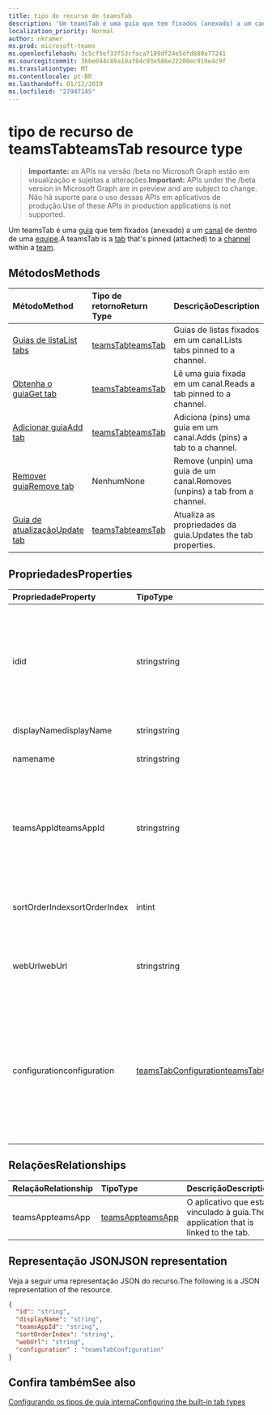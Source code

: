 ```yaml
---
title: tipo de recurso de teamsTab
description: 'Um teamsTab é uma guia que tem fixados (anexado) a um canal de uma equipe. '
localization_priority: Normal
author: nkramer
ms.prod: microsoft-teams
ms.openlocfilehash: 3c5cf5ef33f53cfaca7189df24e5dfd880a77241
ms.sourcegitcommit: 36be044c89a19af84c93e586e22200ec919e4c9f
ms.translationtype: MT
ms.contentlocale: pt-BR
ms.lasthandoff: 01/12/2019
ms.locfileid: "27947145"
---
```

# <a name="teamstab-resource-type"></a><span data-ttu-id="27e1f-103">tipo de recurso de teamsTab</span><span class="sxs-lookup"><span data-stu-id="27e1f-103">teamsTab resource type</span></span>

> <span data-ttu-id="27e1f-104">**Importante:** as APIs na versão /beta no Microsoft Graph estão em visualização e sujeitas a alterações.</span><span class="sxs-lookup"><span data-stu-id="27e1f-104">**Important:** APIs under the /beta version in Microsoft Graph are in preview and are subject to change.</span></span> <span data-ttu-id="27e1f-105">Não há suporte para o uso dessas APIs em aplicativos de produção.</span><span class="sxs-lookup"><span data-stu-id="27e1f-105">Use of these APIs in production applications is not supported.</span></span>

<span data-ttu-id="27e1f-106">Um teamsTab é uma [guia](../resources/teamstab.md) que tem fixados (anexado) a um [canal](channel.md) de dentro de uma [equipe](team.md).</span><span class="sxs-lookup"><span data-stu-id="27e1f-106">A teamsTab is a [tab](../resources/teamstab.md) that's pinned (attached) to a [channel](channel.md) within a [team](team.md).</span></span> 

## <a name="methods"></a><span data-ttu-id="27e1f-107">Métodos</span><span class="sxs-lookup"><span data-stu-id="27e1f-107">Methods</span></span>

| <span data-ttu-id="27e1f-108">Método</span><span class="sxs-lookup"><span data-stu-id="27e1f-108">Method</span></span>       | <span data-ttu-id="27e1f-109">Tipo de retorno</span><span class="sxs-lookup"><span data-stu-id="27e1f-109">Return Type</span></span>  |<span data-ttu-id="27e1f-110">Descrição</span><span class="sxs-lookup"><span data-stu-id="27e1f-110">Description</span></span>|
|:---------------|:--------|:----------|
|[<span data-ttu-id="27e1f-111">Guias de lista</span><span class="sxs-lookup"><span data-stu-id="27e1f-111">List tabs</span></span>](../api/teamstab-list.md) | [<span data-ttu-id="27e1f-112">teamsTab</span><span class="sxs-lookup"><span data-stu-id="27e1f-112">teamsTab</span></span>](teamstab.md) | <span data-ttu-id="27e1f-113">Guias de listas fixados em um canal.</span><span class="sxs-lookup"><span data-stu-id="27e1f-113">Lists tabs pinned to a channel.</span></span>|
|[<span data-ttu-id="27e1f-114">Obtenha o guia</span><span class="sxs-lookup"><span data-stu-id="27e1f-114">Get tab</span></span>](../api/teamstab-get.md) | [<span data-ttu-id="27e1f-115">teamsTab</span><span class="sxs-lookup"><span data-stu-id="27e1f-115">teamsTab</span></span>](teamstab.md) | <span data-ttu-id="27e1f-116">Lê uma guia fixada em um canal.</span><span class="sxs-lookup"><span data-stu-id="27e1f-116">Reads a tab pinned to a channel.</span></span>|
|[<span data-ttu-id="27e1f-117">Adicionar guia</span><span class="sxs-lookup"><span data-stu-id="27e1f-117">Add tab</span></span>](../api/teamstab-add.md) | [<span data-ttu-id="27e1f-118">teamsTab</span><span class="sxs-lookup"><span data-stu-id="27e1f-118">teamsTab</span></span>](teamstab.md) | <span data-ttu-id="27e1f-119">Adiciona (pins) uma guia em um canal.</span><span class="sxs-lookup"><span data-stu-id="27e1f-119">Adds (pins) a tab to a channel.</span></span>|
|[<span data-ttu-id="27e1f-120">Remover guia</span><span class="sxs-lookup"><span data-stu-id="27e1f-120">Remove tab</span></span>](../api/teamstab-delete.md) | <span data-ttu-id="27e1f-121">Nenhum</span><span class="sxs-lookup"><span data-stu-id="27e1f-121">None</span></span> | <span data-ttu-id="27e1f-122">Remove (unpin) uma guia de um canal.</span><span class="sxs-lookup"><span data-stu-id="27e1f-122">Removes (unpins) a tab from a channel.</span></span>|
|[<span data-ttu-id="27e1f-123">Guia de atualização</span><span class="sxs-lookup"><span data-stu-id="27e1f-123">Update tab</span></span>](../api/teamstab-update.md) | [<span data-ttu-id="27e1f-124">teamsTab</span><span class="sxs-lookup"><span data-stu-id="27e1f-124">teamsTab</span></span>](teamstab.md) | <span data-ttu-id="27e1f-125">Atualiza as propriedades da guia.</span><span class="sxs-lookup"><span data-stu-id="27e1f-125">Updates the tab properties.</span></span>|


## <a name="properties"></a><span data-ttu-id="27e1f-126">Propriedades</span><span class="sxs-lookup"><span data-stu-id="27e1f-126">Properties</span></span>

|<span data-ttu-id="27e1f-127">Propriedade</span><span class="sxs-lookup"><span data-stu-id="27e1f-127">Property</span></span>|<span data-ttu-id="27e1f-128">Tipo</span><span class="sxs-lookup"><span data-stu-id="27e1f-128">Type</span></span>|<span data-ttu-id="27e1f-129">Descrição</span><span class="sxs-lookup"><span data-stu-id="27e1f-129">Description</span></span>|
|:---------------|:--------|:----------|
|  <span data-ttu-id="27e1f-130">id</span><span class="sxs-lookup"><span data-stu-id="27e1f-130">id</span></span>              |   <span data-ttu-id="27e1f-131">string</span><span class="sxs-lookup"><span data-stu-id="27e1f-131">string</span></span>                  |  <span data-ttu-id="27e1f-132">Identificador que identifica exclusivamente uma instância específica de um canal na guia leitura apenas.</span><span class="sxs-lookup"><span data-stu-id="27e1f-132">Identifier that uniquely identifies a specific instance of a channel tab. Read only.</span></span>     |
|  <span data-ttu-id="27e1f-133">displayName</span><span class="sxs-lookup"><span data-stu-id="27e1f-133">displayName</span></span>            |   <span data-ttu-id="27e1f-134">string</span><span class="sxs-lookup"><span data-stu-id="27e1f-134">string</span></span>                  |  <span data-ttu-id="27e1f-135">Nome da guia.</span><span class="sxs-lookup"><span data-stu-id="27e1f-135">Name of the tab.</span></span>     |
|  <span data-ttu-id="27e1f-136">name</span><span class="sxs-lookup"><span data-stu-id="27e1f-136">name</span></span>            |   <span data-ttu-id="27e1f-137">string</span><span class="sxs-lookup"><span data-stu-id="27e1f-137">string</span></span>                  |  <span data-ttu-id="27e1f-138">(Obsoleto) Nome da guia.</span><span class="sxs-lookup"><span data-stu-id="27e1f-138">(Deprecated) Name of the tab.</span></span>     |
|  <span data-ttu-id="27e1f-139">teamsAppId</span><span class="sxs-lookup"><span data-stu-id="27e1f-139">teamsAppId</span></span>           |   <span data-ttu-id="27e1f-140">string</span><span class="sxs-lookup"><span data-stu-id="27e1f-140">string</span></span>             |  <span data-ttu-id="27e1f-141">Identificador de definição de aplicativo da guia. Este valor não pode ser alterado após a criação da guia.</span><span class="sxs-lookup"><span data-stu-id="27e1f-141">App definition identifier of the tab. This value cannot be changed after tab creation.</span></span>     |
|  <span data-ttu-id="27e1f-142">sortOrderIndex</span><span class="sxs-lookup"><span data-stu-id="27e1f-142">sortOrderIndex</span></span>  |   <span data-ttu-id="27e1f-143">int</span><span class="sxs-lookup"><span data-stu-id="27e1f-143">int</span></span>                     |  <span data-ttu-id="27e1f-144">Índice da ordem usada para classificar as guias.</span><span class="sxs-lookup"><span data-stu-id="27e1f-144">Index of the order used for sorting tabs.</span></span>     |
|  <span data-ttu-id="27e1f-145">webUrl</span><span class="sxs-lookup"><span data-stu-id="27e1f-145">webUrl</span></span>          |   <span data-ttu-id="27e1f-146">string</span><span class="sxs-lookup"><span data-stu-id="27e1f-146">string</span></span>                  |  <span data-ttu-id="27e1f-147">Link profundo url da instância do guia.</span><span class="sxs-lookup"><span data-stu-id="27e1f-147">Deep link url of the tab instance.</span></span> <span data-ttu-id="27e1f-148">Somente leitura.</span><span class="sxs-lookup"><span data-stu-id="27e1f-148">Read only.</span></span>     |
|  <span data-ttu-id="27e1f-149">configuration</span><span class="sxs-lookup"><span data-stu-id="27e1f-149">configuration</span></span>        |   [<span data-ttu-id="27e1f-150">teamsTabConfiguration</span><span class="sxs-lookup"><span data-stu-id="27e1f-150">teamsTabConfiguration</span></span>](teamstabconfiguration.md) |  <span data-ttu-id="27e1f-151">Contêiner de configurações personalizadas aplicadas a uma guia. Na guia é considerada configurado somente depois que essa propriedade for definida.</span><span class="sxs-lookup"><span data-stu-id="27e1f-151">Container for custom settings applied to a tab. The tab is considered configured only once this property is set.</span></span>     |

## <a name="relationships"></a><span data-ttu-id="27e1f-152">Relações</span><span class="sxs-lookup"><span data-stu-id="27e1f-152">Relationships</span></span>

| <span data-ttu-id="27e1f-153">Relação</span><span class="sxs-lookup"><span data-stu-id="27e1f-153">Relationship</span></span> | <span data-ttu-id="27e1f-154">Tipo</span><span class="sxs-lookup"><span data-stu-id="27e1f-154">Type</span></span>   | <span data-ttu-id="27e1f-155">Descrição</span><span class="sxs-lookup"><span data-stu-id="27e1f-155">Description</span></span> |
|:---------------|:--------|:----------|
|<span data-ttu-id="27e1f-156">teamsApp</span><span class="sxs-lookup"><span data-stu-id="27e1f-156">teamsApp</span></span>|[<span data-ttu-id="27e1f-157">teamsApp</span><span class="sxs-lookup"><span data-stu-id="27e1f-157">teamsApp</span></span>](teamsapp.md) | <span data-ttu-id="27e1f-158">O aplicativo que está vinculado à guia.</span><span class="sxs-lookup"><span data-stu-id="27e1f-158">The application that is linked to the tab.</span></span> |

## <a name="json-representation"></a><span data-ttu-id="27e1f-159">Representação JSON</span><span class="sxs-lookup"><span data-stu-id="27e1f-159">JSON representation</span></span>

<span data-ttu-id="27e1f-160">Veja a seguir uma representação JSON do recurso.</span><span class="sxs-lookup"><span data-stu-id="27e1f-160">The following is a JSON representation of the resource.</span></span>


<!-- {
  "blockType": "resource",
  "baseType": "microsoft.graph.entity",
  "@odata.type": "microsoft.graph.teamsTab"
}-->

```json
{  
  "id": "string",
  "displayName": "string",
  "teamsAppId": "string",
  "sortOrderIndex": "string",
  "webUrl": "string",
  "configuration" : "teamsTabConfiguration"
}

```

<!-- uuid: 8fcb5dbc-d5aa-4681-8e31-b001d5168d79
2015-10-25 14:57:30 UTC -->
<!-- {
  "type": "#page.annotation",
  "description": "teamsTab resource",
  "keywords": "",
  "section": "documentation",
  "tocPath": ""
}-->

## <a name="see-also"></a><span data-ttu-id="27e1f-161">Confira também</span><span class="sxs-lookup"><span data-stu-id="27e1f-161">See also</span></span>

[<span data-ttu-id="27e1f-162">Configurando os tipos de guia interna</span><span class="sxs-lookup"><span data-stu-id="27e1f-162">Configuring the built-in tab types</span></span>](/graph/teams-configuring-builtin-tabs)
